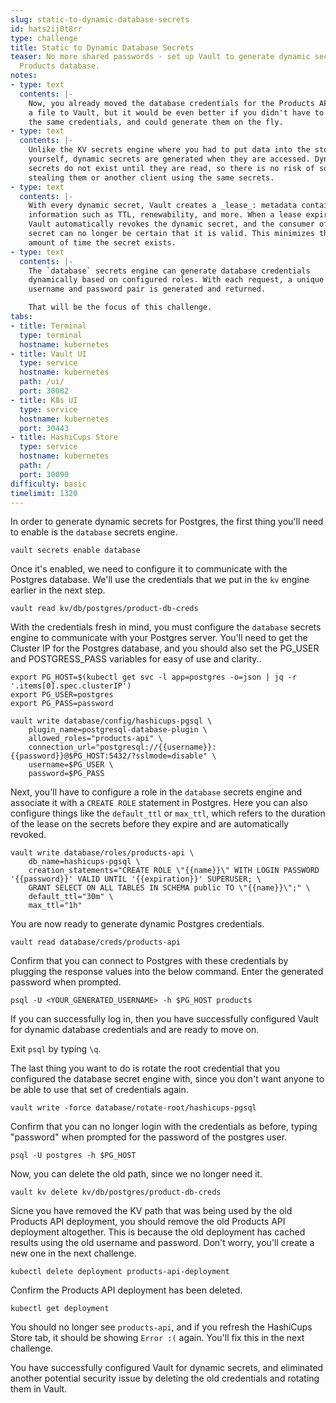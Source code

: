 ```yaml
---
slug: static-to-dynamic-database-secrets
id: hats2ij0t8rr
type: challenge
title: Static to Dynamic Database Secrets
teaser: No more shared passwords - set up Vault to generate dynamic secrets for the
  Products database.
notes:
- type: text
  contents: |-
    Now, you already moved the database credentials for the Products API from
    a file to Vault, but it would be even better if you didn't have to use
    the same credentials, and could generate them on the fly.
- type: text
  contents: |-
    Unlike the KV secrets engine where you had to put data into the store
    yourself, dynamic secrets are generated when they are accessed. Dynamic
    secrets do not exist until they are read, so there is no risk of someone
    stealing them or another client using the same secrets.
- type: text
  contents: |-
    With every dynamic secret, Vault creates a _lease_: metadata containing
    information such as TTL, renewability, and more. When a lease expires,
    Vault automatically revokes the dynamic secret, and the consumer of the
    secret can no longer be certain that it is valid. This minimizes the
    amount of time the secret exists.
- type: text
  contents: |-
    The `database` secrets engine can generate database credentials
    dynamically based on configured roles. With each request, a unique
    username and password pair is generated and returned.

    That will be the focus of this challenge.
tabs:
- title: Terminal
  type: terminal
  hostname: kubernetes
- title: Vault UI
  type: service
  hostname: kubernetes
  path: /ui/
  port: 30082
- title: K8s UI
  type: service
  hostname: kubernetes
  port: 30443
- title: HashiCups Store
  type: service
  hostname: kubernetes
  path: /
  port: 30090
difficulty: basic
timelimit: 1320
---
```


In order to generate dynamic secrets for Postgres, the first thing you'll
need to enable is the `database` secrets engine.

```bash,run
vault secrets enable database
```

Once it's enabled, we need to configure it to communicate with the Postgres
database. We'll use the credentials that we put in the `kv` engine earlier
in the next step.

```bash,run
vault read kv/db/postgres/product-db-creds
```

With the credentials fresh in mind, you must configure the `database`
secrets engine to communicate with your Postgres server. You'll need to
get the Cluster IP for the Postgres database, and you should also set the
PG_USER and POSTGRESS_PASS variables for easy of use and clarity..

```bash,run
export PG_HOST=$(kubectl get svc -l app=postgres -o=json | jq -r '.items[0].spec.clusterIP')
export PG_USER=postgres
export PG_PASS=password
```

```bash,run
vault write database/config/hashicups-pgsql \
    plugin_name=postgresql-database-plugin \
    allowed_roles="products-api" \
    connection_url="postgresql://{{username}}:{{password}}@$PG_HOST:5432/?sslmode=disable" \
    username=$PG_USER \
    password=$PG_PASS
```

Next, you'll have to configure a role in the `database` secrets engine and associate
it with a `CREATE ROLE` statement in Postgres. Here you can also configure things like
the `default_ttl` or `max_ttl`, which refers to the duration of the lease on the
secrets before they expire and are automatically revoked.

```bash,run
vault write database/roles/products-api \
    db_name=hashicups-pgsql \
    creation_statements="CREATE ROLE \"{{name}}\" WITH LOGIN PASSWORD '{{password}}' VALID UNTIL '{{expiration}}' SUPERUSER; \
    GRANT SELECT ON ALL TABLES IN SCHEMA public TO \"{{name}}\";" \
    default_ttl="30m" \
    max_ttl="1h"
```

You are now ready to generate dynamic Postgres credentials.

```bash,run
vault read database/creds/products-api
```

Confirm that you can connect to Postgres with these credentials by plugging
the response values into the below command. Enter the generated password
when prompted.

```run
psql -U <YOUR_GENERATED_USERNAME> -h $PG_HOST products
```

If you can successfully log in, then you have successfully configured Vault
for dynamic database credentials and are ready to move on.

Exit `psql` by typing `\q`.

The last thing you want to do is rotate the root credential that you
configured the database secret engine with, since you don't want anyone
to be able to use that set of credentials again.

```bash,run
vault write -force database/rotate-root/hashicups-pgsql
```

Confirm that you can no longer login with the credentials as before, typing
"password" when prompted for the password of the postgres user.

```bash,run
psql -U postgres -h $PG_HOST
```

Now, you can delete the old path, since we no longer need it.

```bash,run
vault kv delete kv/db/postgres/product-db-creds
```

Sicne you have removed the KV path that was being used by the old Products
API deployment, you should remove the old Products API deployment
altogether. This is because the old deployment has cached results using
the old username and password. Don't worry, you'll create a new one in the
next challenge.

```bash,run
kubectl delete deployment products-api-deployment
```

Confirm the Products API deployment has been deleted.

```bash,run
kubectl get deployment
```

You should no longer see `products-api`, and if you refresh the HashiCups
Store tab, it should be showing `Error :(` again. You'll fix this in the
next challenge.

You have successfully configured Vault for dynamic secrets, and eliminated another
potential security issue by deleting the old credentials and rotating them in Vault.
